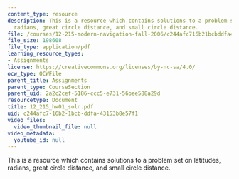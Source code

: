 ```yaml
---
content_type: resource
description: This is a resource which contains solutions to a problem set on latitudes,
  radians, great circle distance, and small circle distance.
file: /courses/12-215-modern-navigation-fall-2006/c244afc716b21bcbddfa43153b8e57f1_12_215_hw01_soln.pdf
file_size: 198608
file_type: application/pdf
learning_resource_types:
- Assignments
license: https://creativecommons.org/licenses/by-nc-sa/4.0/
ocw_type: OCWFile
parent_title: Assignments
parent_type: CourseSection
parent_uid: 2a2c2cef-5186-ccc5-e731-56bee588a29d
resourcetype: Document
title: 12_215_hw01_soln.pdf
uid: c244afc7-16b2-1bcb-ddfa-43153b8e57f1
video_files:
  video_thumbnail_file: null
video_metadata:
  youtube_id: null
---
```

This is a resource which contains solutions to a problem set on latitudes, radians, great circle distance, and small circle distance.